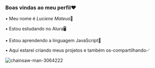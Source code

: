 ### Boas vindas ao meu perfil❤️

• Meu nome é *Luciene Mateus*🌼

• Estou estudando no Alura🖥️

• Estou aprendendo a linguagem JavaScript👾

• Aqui estarei criando meus projetos e também os-compartilhando✅

![chainsaw-man-3064222](https://github.com/LuuMateus/LuuMateus/assets/151043867/be31d0ed-a2ae-4807-be1c-66e6e920e5e3)
